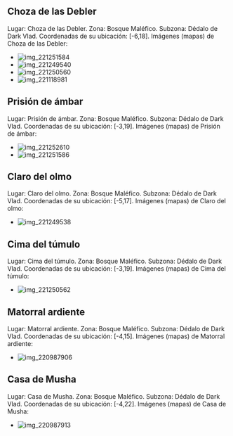 ## Choza de las Debler
Lugar: Choza de las Debler.
Zona: Bosque Maléfico.
Subzona: Dédalo de Dark Vlad.
Coordenadas de su ubicación: [-6,18].
Imágenes (mapas) de Choza de las Debler:
- ![img_221251584](https://media.discordapp.net/attachments/1115311447145193482/1115354341549817916/221251584.jpg)
- ![img_221249540](https://media.discordapp.net/attachments/1115311447145193482/1115354315205394462/221249540.jpg)
- ![img_221250560](https://media.discordapp.net/attachments/1115311447145193482/1115354335803613284/221250560.jpg)
- ![img_221118981](https://media.discordapp.net/attachments/1115311447145193482/1115354280807899246/221118981.jpg)

## Prisión de ámbar
Lugar: Prisión de ámbar.
Zona: Bosque Maléfico.
Subzona: Dédalo de Dark Vlad.
Coordenadas de su ubicación: [-3,19].
Imágenes (mapas) de Prisión de ámbar:
- ![img_221252610](https://media.discordapp.net/attachments/1115311447145193482/1115354367231537272/221252610.jpg)
- ![img_221251586](https://media.discordapp.net/attachments/1115311447145193482/1115354343009439874/221251586.jpg)

## Claro del olmo
Lugar: Claro del olmo.
Zona: Bosque Maléfico.
Subzona: Dédalo de Dark Vlad.
Coordenadas de su ubicación: [-5,17].
Imágenes (mapas) de Claro del olmo:
- ![img_221249538](https://media.discordapp.net/attachments/1115311447145193482/1115354313879994488/221249538.jpg)

## Cima del túmulo
Lugar: Cima del túmulo.
Zona: Bosque Maléfico.
Subzona: Dédalo de Dark Vlad.
Coordenadas de su ubicación: [-3,19].
Imágenes (mapas) de Cima del túmulo:
- ![img_221250562](https://media.discordapp.net/attachments/1115311447145193482/1115354338794164356/221250562.jpg)

## Matorral ardiente
Lugar: Matorral ardiente.
Zona: Bosque Maléfico.
Subzona: Dédalo de Dark Vlad.
Coordenadas de su ubicación: [-4,15].
Imágenes (mapas) de Matorral ardiente:
- ![img_220987906](https://media.discordapp.net/attachments/1115311447145193482/1115354148590858342/220987906.jpg)

## Casa de Musha
Lugar: Casa de Musha.
Zona: Bosque Maléfico.
Subzona: Dédalo de Dark Vlad.
Coordenadas de su ubicación: [-4,22].
Imágenes (mapas) de Casa de Musha:
- ![img_220987913](https://media.discordapp.net/attachments/1115311447145193482/1115354184124989681/220987913.jpg)